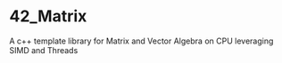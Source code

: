 # 42_Matrix
A c++ template library for Matrix and Vector Algebra on CPU leveraging SIMD and Threads
